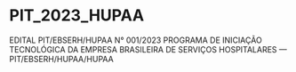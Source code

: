 # PIT_2023_HUPAA
EDITAL PIT/EBSERH/HUPAA N° 001/2023 PROGRAMA DE INICIAÇÃO TECNOLÓGICA DA EMPRESA BRASILEIRA DE SERVIÇOS HOSPITALARES — PIT/EBSERH/HUPAA/HUPAA
